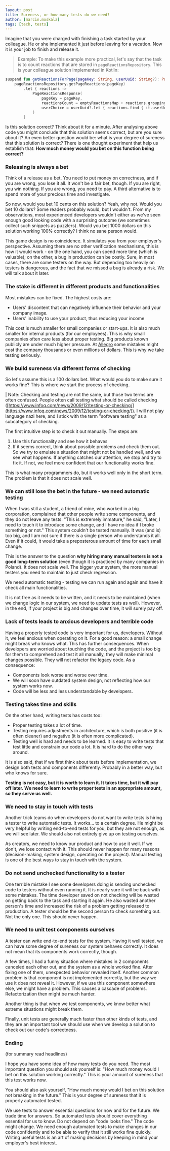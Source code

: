 ```yaml
---
layout: post
title: Sureness, or how many tests do we need?
author: [marcin.moskala]
tags: [tech, tests]
---
```


Imagine that you were charged with finishing a task started by your colleague. He or she implemented it just before leaving for a vacation. Now it is your job to finish and release it.

> Example: To make this example more practical, let's say that the task is to count reactions that are stored in `pageReactionsRepository`. This is your colleague solution implemented in Kotlin:

```kotlin
suspend fun getReactionsForPage(pageKey: String, userUuid: String?): PageReactionsResponse =
    pageReactionsRepository.getPageReactions(pageKey)
        .let { reactions ->
            PageReactionsResponse(
                pageKey = pageKey,
                reactionsCount = emptyReactionsMap + reactions.groupingBy { it.reaction }.eachCount(),
                userChoice = userUuid?.let { reactions.find { it.userUuid == userUuid } }?.reaction
            )
        }
```

Is this solution correct? Think about it for a minute. After analysing above code you might conclude that this solution seems correct, but are you sure about it? An even better question would be: what is your degree of sureness that this solution is correct? There is one thought experiment that help us establish that: **How much money would you bet on this function being correct?**

### Releasing is always a bet

Think of a release as a bet. You need to put money on correctness, and if you are wrong, you lose it all. It won't be a fair bet, though. If you are right, you win nothing. If you are wrong, you need to pay. A third alternative is to spend more of your precious time and investigate.

So now, would you bet 10 cents on this solution? Yeah, why not. Would you bet 10 dollars? Some readers probably would, but I wouldn't. From my observations, most experienced developers wouldn't either as we've seen enough good looking code with a surprising outcome (we sometimes collect such snippets as puzzlers). Would you bet 1000 dollars on this solution working 100% correctly? I think no sane person would.

This game design is no coincidence. It simulates you from your employer's perspective. Assuming there are no other verification mechanisms, this is how it would work - on the one hand, you can spend more time (which is valuable); on the other, a bug in production can be costly. Sure, in most cases, there are some testers on the way. But depending too heavily on testers is dangerous, and the fact that we missed a bug is already a risk. We will talk about it later.

### The stake is different in different products and functionalities

Most mistakes can be fixed. The highest costs are:

- Users' discontent that can negatively influence their behavior and your company image.
- Users' inability to use your product, thus reducing your income

This cost is much smaller for small companies or start-ups. It is also much smaller for internal products (for our employees). This is why small companies often care less about proper testing. Big products known publicly are under much higher pressure. At [Allegro](https://allegro.tech/about-us/) some mistakes might cost the company thousands or even millions of dollars. This is why we take testing seriously.

### We build sureness via different forms of checking

So let's assume this is a 100 dollars bet. What would you do to make sure it works fine? This is where we start the process of checking.

| Note: Checking and testing are not the same, but those two terms are often confused. People often call testing what should be called checking ([https://www.infoq.com/news/2009/12/testing-or-checking/](https://www.infoq.com/news/2009/12/testing-or-checking/)). I will not play language nazi here, and I stick with the term "software testing" as a subcategory of checking.

The first intuitive step is to check it out manually. The steps are:

1. Use this functionality and see how it behaves
2. If it seems correct, think about possible problems and check them out. So we try to emulate a situation that might not be handled well, and we see what happens. If anything catches our attention, we stop and try to fix it. If not, we feel more confident that our functionality works fine.

This is what many programmers do, but it works well only in the short term. The problem is that it does not scale well.

### We can still lose the bet in the future - we need automatic testing

When I was still a student, a friend of mine, who worked in a big corporation, complained that other people write some components, and they do not leave any tests. "This is extremely immature," he said, "Later, I need to touch it to introduce some change, and I have no idea if I broke something or not." This system couldn't be tested manually. It was (and is) too big, and I am not sure if there is a single person who understands it all. Even if it could, it would take a preposterous amount of time for each small change.

This is the answer to the question **why hiring many manual testers is not a good long-term solution** (even though it is practiced by many companies in Poland). It does not scale well. The bigger your system, the more manual testers you need to maintain to just check regression.

We need automatic testing - testing we can run again and again and have it check all main functionalities.

It is not free as it needs to be written, and it needs to be maintained (when we change logic in our system, we need to update tests as well). However, in the end, if your project is big and changes over time, it will surely pay off.

### Lack of tests leads to anxious developers and terrible code

Having a properly tested code is very important for us, developers. Without it, we feel anxious when operating on it. For a good reason: a small change might break who knows what. This has further consequences. When developers are worried about touching the code, and the project is too big for them to comprehend and test it all manually, they will make minimal changes possible. They will not refactor the legacy code. As a consequence:

- Components look worse and worse over time.
- We will soon have outdated system design, not reflecting how our system works now.
- Code will be less and less understandable by developers.

### Testing takes time and skills

On the other hand, writing tests has costs too:

- Proper testing takes a lot of time.
- Testing requires adjustments in architecture, which is both positive (it is often cleaner) and negative (it is often more complicated).
- Testing well is hard and needs to be learned. It is easy to write tests that test little and constrain our code a lot. It is hard to do the other way around.

It is also said, that if we first think about tests before implementation, we design both tests and components differently. Probably in a better way, but who knows for sure.

**Testing is not easy, but it is worth to learn it. It takes time, but it will pay off later. We need to learn to write proper tests in an appropriate amount, so they serve us well.**

### We need to stay in touch with tests

Another trick teams do when developers do not want to write tests is hiring a tester to write automatic tests. It works... to a certain degree.  He might be very helpful by writing end-to-end tests for you, but they are not enough, as we will see later. We should also not entirely give up on testing ourselves.

As creators, we need to know our product and how to use it well. If we don't, we lose contact with it. This should never happen for many reasons (decision-making, system design, operating on the project). Manual testing is one of the best ways to stay in touch with the system.

### Do not send unchecked functionality to a tester

One terrible mistake I see some developers doing is sending unchecked code to testers without even running it. It is nearly sure it will be back with some mistakes. The time developer saved on not checking will be wasted on getting back to the task and starting it again. He also wasted another person's time and increased the risk of a problem getting released to production. A tester should be the second person to check something out. Not the only one. This should never happen.

### We need to unit test components ourselves

A tester can write end-to-end tests for the system. Having it well tested, we can have some degree of sureness our system behaves correctly. It does not mean that its components work correctly, though.

A few times, I had a funny situation where mistakes in 2 components canceled each other out, and the system as a whole worked fine. After fixing one of them, unexpected behavior revealed itself. Another common problem is that component is not implemented correctly, but the way we use it does not reveal it. However, if we use this component somewhere else, we might have a problem. This causes a cascade of problems. Refactorization then might be much harder.

Another thing is that when we test components, we know better what extreme situations might break them.

Finally, unit tests are generally much faster than other kinds of tests, and they are an important tool we should use when we develop a solution to check out our code's correctness.

### Ending

(for summary read headlines)

I hope you have some idea of how many tests do you need. The most important question you should ask yourself is: "How much money would I bet on this solution working correctly." This is your amount of sureness that this test works now.

You should also ask yourself, "How much money would I bet on this solution not breaking in the future." This is your degree of sureness that it is properly automated tested.

We use tests to answer essential questions for now and for the future. We trade time for answers. So automated tests should cover everything essential for us to know. Do not depend on "code looks fine." The code might change. We need enough automated tests to make changes in our code confidently and to be able to verify that it still works fine quickly. Writing useful tests is an art of making decisions by keeping in mind your employer's best interest.
